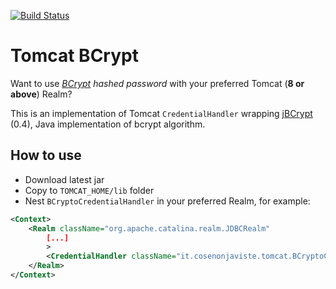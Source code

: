 [![Build Status](https://travis-ci.org/andreacomo/tomcat-bcrypt.svg?branch=master)](https://travis-ci.org/andreacomo/tomcat-bcrypt)


# Tomcat BCrypt

Want to use *[BCrypt](https://it.wikipedia.org/wiki/Bcrypt) hashed password* with your preferred Tomcat (**8 or above**) Realm?

This is an implementation of Tomcat `CredentialHandler` wrapping [jBCrypt](https://www.mindrot.org/projects/jBCrypt/) (0.4), Java implementation of bcrypt algorithm.

## How to use

* Download latest jar
* Copy to `TOMCAT_HOME/lib` folder
* Nest `BCryptoCredentialHandler` in your preferred Realm, for example:

```xml
<Context>
    <Realm className="org.apache.catalina.realm.JDBCRealm"
        [...]
        >
        <CredentialHandler className="it.cosenonjaviste.tomcat.BCryptoCredentialHandler"/>
    </Realm>
</Context>
```
